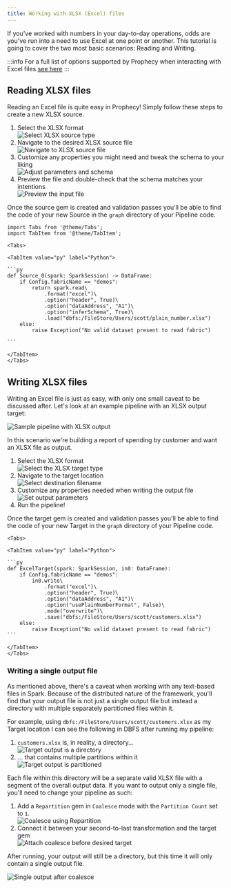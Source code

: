 ```yaml
---
title: Working with XLSX (Excel) files
---
```


If you've worked with numbers in your day-to-day operations, odds are you've run into a need to use Excel at one point or another. This tutorial is going to cover the two most basic scenarios: Reading and Writing.

:::info
For a full list of options supported by Prophecy when interacting with Excel files [see here](/low-code-spark/gems/source-target/file/xlsx.md)
:::

## Reading XLSX files

Reading an Excel file is quite easy in Prophecy! Simply follow these steps to create a new XLSX source.

1. Select the XLSX format <br />![Select XLSX source type](img/xlsx_src_1.png)<br />
2. Navigate to the desired XLSX source file <br />![Navigate to XLSX source file](img/xlsx_src_2.png)<br />
3. Customize any properties you might need and tweak the schema to your liking <br />![Adjust parameters and schema](img/xlsx_src_3.png) <br />
4. Preview the file and double-check that the schema matches your intentions <br />![Preview the input file](img/xlsx_src_4.png)

Once the source gem is created and validation passes you'll be able to find the code of your new Source in the `graph` directory of your Pipeline code.

````mdx-code-block
import Tabs from '@theme/Tabs';
import TabItem from '@theme/TabItem';

<Tabs>

<TabItem value="py" label="Python">

```py
def Source_0(spark: SparkSession) -> DataFrame:
    if Config.fabricName == "demos":
        return spark.read\
            .format("excel")\
            .option("header", True)\
            .option("dataAddress", "A1")\
            .option("inferSchema", True)\
            .load("dbfs:/FileStore/Users/scott/plain_number.xlsx")
    else:
        raise Exception("No valid dataset present to read fabric")

```

</TabItem>
</Tabs>
````

## Writing XLSX files

Writing an Excel file is just as easy, with only one small caveat to be discussed after. Let's look at an example pipeline with an XLSX output target:

![Sample pipeline with XLSX output](img/xlsx_tgt_0.png)

In this scenario we're building a report of spending by customer and want an XLSX file as output.

1. Select the XLSX format <br />![Select the XLSX target type](img/xlsx_tgt_1.png)<br />
2. Navigate to the target location <br />![Select destination filename](img/xlsx_tgt_2.png)<br />
3. Customize any properties needed when writing the output file <br />![Set output parameters](img/xlsx_tgt_3.png)<br />
4. Run the pipeline!

Once the target gem is created and validation passes you'll be able to find the code of your new Target in the `graph` directory of your Pipeline code.

````mdx-code-block
<Tabs>

<TabItem value="py" label="Python">

```py
def ExcelTarget(spark: SparkSession, in0: DataFrame):
    if Config.fabricName == "demos":
        in0.write\
            .format("excel")\
            .option("header", True)\
            .option("dataAddress", "A1")\
            .option("usePlainNumberFormat", False)\
            .mode("overwrite")\
            .save("dbfs:/FileStore/Users/scott/customers.xlsx")
    else:
        raise Exception("No valid dataset present to read fabric")
```

</TabItem>
</Tabs>
````

### Writing a single output file

As mentioned above, there's a caveat when working with any text-based files in Spark. Because of the distributed nature of the framework, you'll find that your output file is not just a single output file but instead a directory with multiple separately partitioned files within it.

For example, using `dbfs:/FileStore/Users/scott/customers.xlsx` as my Target location I can see the following in DBFS after running my pipeline:

1. `customers.xlsx` is, in reality, a directory...<br />![Target output is a directory](img/xlsx_tgt_4.png)<br />
2. ... that contains multiple partitions within it<br />![Target output is partitioned](img/xlsx_tgt_5.png)<br />

Each file within this directory will be a separate valid XLSX file with a segment of the overall output data. If you want to output only a single file, you'll need to change your pipeline as such:

1. Add a `Repartition` gem in `Coalesce` mode with the `Partition Count` set to `1`. <br />![Coalesce using Repartition](img/xlsx_tgt_5.5.png)<br />
2. Connect it between your second-to-last transformation and the target gem<br />![Attach coalesce before desired target](img/xlsx_tgt_6.png)<br />
   
After running, your output will still be a directory, but this time it will only contain a single output file.

![Single output after coalesce](img/xlsx_tgt_7.png)